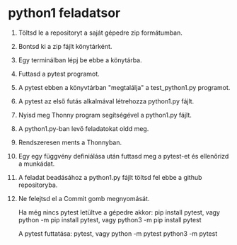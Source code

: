 # python1 feladatsor

1. Töltsd le a repositoryt a saját gépedre zip formátumban.
2. Bontsd ki a zip fájlt könytárként.
3. Egy terminálban lépj be ebbe a könytárba.
4. Futtasd a pytest programot.
5. A pytest ebben a könyvtárban "megtalálja" a test_python1.py programot.
6. A pytest az első futás alkalmával létrehozza python1.py fájlt.
7. Nyisd meg Thonny program segítségével a python1.py fájlt.
8. A python1.py-ban levő feladatokat oldd meg.
9. Rendszeresen ments a Thonnyban.
10. Egy egy függvény definiálása után futtasd meg a pytest-et és ellenőrizd a munkádat.
12. A feladat beadásához a python1.py fájlt töltsd fel ebbe a github repositoryba.
13. Ne felejtsd el a Commit gomb megnyomását.

    Ha még nincs pytest letültve a gépedre akkor:
        pip install pytest, vagy
        python -m pip install pytest, vagy
        python3 -m pip install pytest

     A pytest futtatása:
        pytest, vagy
        python -m pytest
        python3 -m pytest
